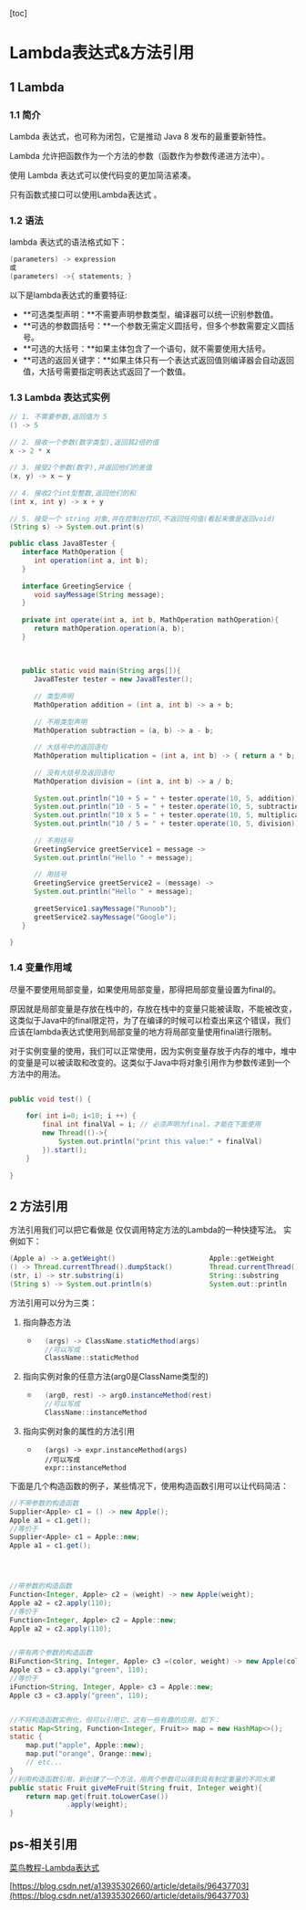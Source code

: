 [toc]

# Lambda表达式&方法引用

## 1 Lambda

### 1.1 简介

Lambda 表达式，也可称为闭包，它是推动 Java 8 发布的最重要新特性。

Lambda 允许把函数作为一个方法的参数（函数作为参数传递进方法中）。

使用 Lambda 表达式可以使代码变的更加简洁紧凑。

只有函数式接口可以使用Lambda表达式 。

### 1.2 语法

lambda 表达式的语法格式如下：

```java
(parameters) -> expression 
或 
(parameters) ->{ statements; }
```

以下是lambda表达式的重要特征:

- **可选类型声明：**不需要声明参数类型，编译器可以统一识别参数值。
- **可选的参数圆括号：**一个参数无需定义圆括号，但多个参数需要定义圆括号。
- **可选的大括号：**如果主体包含了一个语句，就不需要使用大括号。
- **可选的返回关键字：**如果主体只有一个表达式返回值则编译器会自动返回值，大括号需要指定明表达式返回了一个数值。

### 1.3 Lambda 表达式实例

```java
// 1. 不需要参数,返回值为 5  
() -> 5  
  
// 2. 接收一个参数(数字类型),返回其2倍的值  
x -> 2 * x  
  
// 3. 接受2个参数(数字),并返回他们的差值  
(x, y) -> x – y  
  
// 4. 接收2个int型整数,返回他们的和  
(int x, int y) -> x + y  
  
// 5. 接受一个 string 对象,并在控制台打印,不返回任何值(看起来像是返回void)  
(String s) -> System.out.print(s)
```

```java
public class Java8Tester {
   interface MathOperation {
      int operation(int a, int b);
   }
    
   interface GreetingService {
      void sayMessage(String message);
   }
    
   private int operate(int a, int b, MathOperation mathOperation){
      return mathOperation.operation(a, b);
   }
    
    
    
   public static void main(String args[]){
      Java8Tester tester = new Java8Tester();
        
      // 类型声明
      MathOperation addition = (int a, int b) -> a + b;
        
      // 不用类型声明
      MathOperation subtraction = (a, b) -> a - b;
        
      // 大括号中的返回语句
      MathOperation multiplication = (int a, int b) -> { return a * b; };
        
      // 没有大括号及返回语句
      MathOperation division = (int a, int b) -> a / b;
        
      System.out.println("10 + 5 = " + tester.operate(10, 5, addition));
      System.out.println("10 - 5 = " + tester.operate(10, 5, subtraction));
      System.out.println("10 x 5 = " + tester.operate(10, 5, multiplication));
      System.out.println("10 / 5 = " + tester.operate(10, 5, division));
        
      // 不用括号
      GreetingService greetService1 = message ->
      System.out.println("Hello " + message);
        
      // 用括号
      GreetingService greetService2 = (message) ->
      System.out.println("Hello " + message);
        
      greetService1.sayMessage("Runoob");
      greetService2.sayMessage("Google");
   }
    
}
```

### 1.4 变量作用域

尽量不要使用局部变量，如果使用局部变量，那得把局部变量设置为final的。

原因就是局部变量是存放在栈中的，存放在栈中的变量只能被读取，不能被改变，这类似于Java中的final限定符，为了在编译的时候可以检查出来这个错误，我们应该在lambda表达式使用到局部变量的地方将局部变量使用final进行限制。

对于实例变量的使用，我们可以正常使用，因为实例变量存放于内存的堆中，堆中的变量是可以被读取和改变的。这类似于Java中将对象引用作为参数传递到一个方法中的用法。

```java

public void test() {
 	
    for( int i=0; i<10; i ++) {
        final int finalVal = i; // 必须声明为final，才能在下面使用
        new Thread(()->{
            System.out.println("print this value:" + finalVal)
        }).start();
    }
    
}
```

## 2 方法引用

 方法引用我们可以把它看做是 仅仅调用特定方法的Lambda的一种快捷写法。  实例如下： 

```java
(Apple a) -> a.getWeight()			 			 Apple::getWeight
() -> Thread.currentThread().dumpStack()		 Thread.currentThread()::dumpStack
(str, i) -> str.substring(i) 					 String::substring
(String s) -> System.out.println(s) 			 System.out::println
```

 方法引用可以分为三类： 

1.  指向静态方法 

    - ```java
        (args) -> ClassName.staticMethod(args)
        //可以写成
        ClassName::staticMethod
        ```

2.  指向实例对象的任意方法(arg0是ClassName类型的) 

    - ```java
        (arg0, rest) -> arg0.instanceMethod(rest)
        //可以写成
        ClassName::instanceMethod
        ```

3.  指向实例对象的属性的方法引用 

    - ```
        (args) -> expr.instanceMethod(args)
        //可以写成
        expr::instanceMethod
        ```

 下面是几个构造函数的例子，某些情况下，使用构造函数引用可以让代码简洁： 

```java
//不带参数的构造函数
Supplier<Apple> c1 = () -> new Apple();
Apple a1 = c1.get();
//等价于
Supplier<Apple> c1 = Apple::new;
Apple a1 = c1.get();




//带参数的构造函数
Function<Integer, Apple> c2 = (weight) -> new Apple(weight);
Apple a2 = c2.apply(110);
//等价于
Function<Integer, Apple> c2 = Apple::new;
Apple a2 = c2.apply(110);


//带有两个参数的构造函数
BiFunction<String, Integer, Apple> c3 =(color, weight) -> new Apple(color, weight);
Apple c3 = c3.apply("green", 110);
//等价于
iFunction<String, Integer, Apple> c3 = Apple::new;
Apple c3 = c3.apply("green", 110);


//不将构造函数实例化，但可以引用它，这有一些有趣的应用，如下：
static Map<String, Function<Integer, Fruit>> map = new HashMap<>();
static {
	map.put("apple", Apple::new);
	map.put("orange", Orange::new);
	// etc...
}
//利用构造函数引用，新创建了一个方法，用两个参数可以得到具有制定重量的不同水果
public static Fruit giveMeFruit(String fruit, Integer weight){
	return map.get(fruit.toLowerCase())
			  .apply(weight);
}
```

## ps-相关引用

[菜鸟教程-Lambda表达式](https://www.runoob.com/java/java8-lambda-expressions.html)

[https://blog.csdn.net/a13935302660/article/details/96437703](https://blog.csdn.net/a13935302660/article/details/96437703)